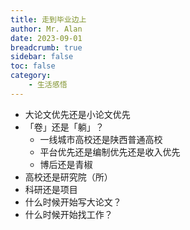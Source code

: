 ```yaml
---
title: 走到毕业边上
author: Mr. Alan
date: 2023-09-01
breadcrumb: true
sidebar: false
toc: false
category:
    - 生活感悟
---
```

- 大论文优先还是小论文优先
- 「卷」还是「躺」？
  - 一线城市高校还是陕西普通高校
  - 平台优先还是编制优先还是收入优先
  - 博后还是青椒
- 高校还是研究院（所）
- 科研还是项目
- 什么时候开始写大论文？
- 什么时候开始找工作？